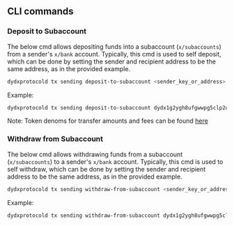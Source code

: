 ## CLI commands

### Deposit to Subaccount

The below cmd allows depositing funds into a subaccount (`x/subaccounts`) from a sender's `x/bank` account. 
Typically, this cmd is used to self deposit, which can be done by setting the sender and recipient address to be the same address, as in the provided example.
```bash
dydxprotocold tx sending deposit-to-subaccount <sender_key_or_address> <recipient_address> <recipient_subaccount_number> <quantums> [flags]
```

Example:
```bash
dydxprotocold tx sending deposit-to-subaccount dydx1g2ygh8ufgwwpg5clp2qh3tmcmlewuyt2z6px8k dydx1g2ygh8ufgwwpg5clp2qh3tmcmlewuyt2z6px8k 0 <usdc_quantum_uint64> --keyring-backend test --fees 5000000000000000<native_token_denom>
```
Note: Token denoms for transfer amounts and fees can be found [here](https://docs.dydx.exchange/networks/network1/network_constants#native-token-denom)


### Withdraw from Subaccount

The below cmd allows withdrawing funds from a subaccount (`x/subaccounts`) to a sender's `x/bank` account.
Typically, this cmd is used to self withdraw, which can be done by setting the sender and recipient address to be the same address, as in the provided example.
```bash
dydxprotocold tx sending withdraw-from-subaccount <sender_key_or_address> <sender_subaccount_number> <recipient_address> <quantums> [flags]
```

Example:
```bash
dydxprotocold tx sending withdraw-from-subaccount dydx1g2ygh8ufgwwpg5clp2qh3tmcmlewuyt2z6px8k 0 dydx1g2ygh8ufgwwpg5clp2qh3tmcmlewuyt2z6px8k <usdc_quantum_uint64> --keyring-backend test --fees 5000000000000000<native_token_denom>
```